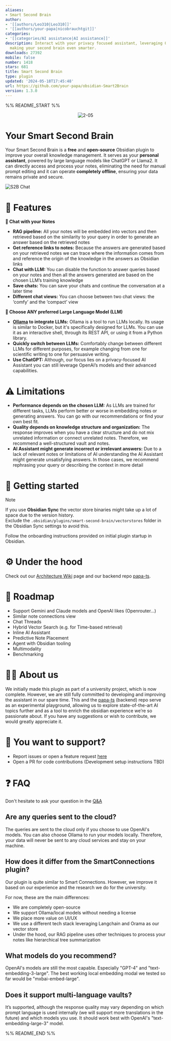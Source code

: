 ```yaml
---
aliases:
- Smart Second Brain
author:
- '[[authors/Leo310|Leo310]]'
- '[[authors/your-papa|nicobrauchtgit]]'
categories:
- '[[categories/AI assistance|AI assistance]]'
description: Interact with your privacy focused assistant, leveraging Ollama or OpenAI,
  making your second brain even smarter.
downloads: 27392
mobile: false
number: 1418
stars: 681
title: Smart Second Brain
type: plugin
updated: '2024-05-18T17:45:48'
url: https://github.com/your-papa/obsidian-Smart2Brain
version: 1.3.0
---
```


%% README_START %%

<div align="center">

![2-05](https://github.com/your-papa/obsidian-Smart2Brain/assets/48623649/0f9671ab-c39a-46f1-b3e8-bc045b578965)

</div>

# Your Smart Second Brain

Your Smart Second Brain is a **free** and **open-source** Obsidian plugin to improve your overall knowledge management.
It serves as your **personal assistant**, powered by large language models like ChatGPT or Llama2.
It can directly access and process your notes, eliminating the need for manual prompt editing and it can operate **completely offline**, ensuring your data remains private and secure.

<picture>
  <source media="(prefers-color-scheme: dark)" srcset="https://github.com/your-papa/obsidian-Smart2Brain/assets/48623649/3e9cb3bc-ea57-4afc-b616-9c9360e39232">
  <source media="(prefers-color-scheme: light)" srcset="https://github.com/your-papa/obsidian-Smart2Brain/assets/48623649/9948671a-ebc4-4315-b376-0918c6f7f4f8">
  <img alt="S2B Chat" src="https://github.com/your-papa/obsidian-Smart2Brain/assets/48623649/9948671a-ebc4-4315-b376-0918c6f7f4f8">
</picture>


# 🌟 Features

**📝 Chat with your Notes**

- **RAG pipeline:** All your notes will be embedded into vectors and then retrieved based on the similarity to your query in order to generate an answer based on the retrieved notes
- **Get reference links to notes:** Because the answers are generated based on your retrieved notes we can trace where the information comes from and reference the origin of the knowledge in the answers as Obsidian links
- **Chat with LLM:** You can disable the function to answer queries based on your notes and then all the answers generated are based on the chosen LLM’s training knowledge
- **Save chats:** You can save your chats and continue the conversation at a later time
- **Different chat views:** You can choose between two chat views: the ‘comfy’ and the ‘compact’ view

**🤖 Choose ANY preferred Large Language Model (LLM)**

- **[Ollama](https://ollama.com/) to integrate LLMs:** Ollama is a tool to run LLMs locally. Its usage is similar to Docker, but it's specifically designed for LLMs. You can use it as an interactive shell, through its REST API, or using it from a Python library.
- **Quickly switch between LLMs:** Comfortably change between different LLMs for different purposes, for example changing from one for scientific writing to one for persuasive writing.
- **Use ChatGPT:** Although, our focus lies on a privacy-focused AI Assistant you can still leverage OpenAI’s models and their advanced capabilities.

# ⚠️ Limitations

- **Performance depends on the chosen LLM:** As LLMs are trained for different tasks, LLMs perform better or worse in embedding notes or generating answers. You can go with our recommendations or find your own best fit.
- **Quality depends on knowledge structure and organization:** The response improves when you have a clear structure and do not mix unrelated information or connect unrelated notes. Therefore, we recommend a well-structured vault and notes.
- **AI Assistant might generate incorrect or irrelevant answers:** Due to a lack of relevant notes or limitations of AI understanding the AI Assistant might generate unsatisfying answers. In those cases, we recommend rephrasing your query or describing the context in more detail

# 🔧 Getting started
> [!NOTE]  
> If you use **Obsidian Sync** the vector store binaries might take up a lot of space due to the version history.  
> Exclude the `.obsidian/plugins/smart-second-brain/vectorstores` folder in the Obsidian Sync settings to avoid this.

Follow the onboarding instructions provided on initial plugin startup in Obsidian.

# ⚙️ Under the hood

Check out our [Architecture Wiki](https://github.com/your-papa/obsidian-Smart2Brain/wiki) page and our backend repo [papa-ts](https://github.com/your-papa/papa-ts).

# 🎯 Roadmap

- Support Gemini and Claude models and OpenAI likes (Openrouter...)
- Similar note connections view
- Chat Threads
- Hybrid Vector Search (e.g. for Time-based retrieval)
- Inline AI Assistant
- Predictive Note Placement
- Agent with Obsidian tooling
- Multimodality
- Benchmarking

# 🧑‍💻 About us

We initially made this plugin as part of a university project, which is now complete. However, we are still fully committed to developing and improving the assistant in our spare time.
This and the [papa-ts](https://github.com/your-papa/papa-ts) (backend) repo serve as an experimental playground, allowing us to explore state-of-the-art AI topics further and as a tool to enrich the obsidian experience we’re so passionate about.
If you have any suggestions or wish to contribute, we would greatly appreciate it.

# 📢 You want to support?

- Report issues or open a feature request [here](https://github.com/your-papa/obsidian-Smart2Brain/issues/new/choose)
- Open a PR for code contributions (Development setup instructions TBD)


# ❓ FAQ

Don't hesitate to ask your question in the [Q&A](https://github.com/your-papa/obsidian-Smart2Brain/discussions/categories/q-a)

## Are any queries sent to the cloud?

The queries are sent to the cloud only if you choose to use OpenAI's models. You can also choose Ollama to run your models locally. Therefore, your data will never be sent to any cloud services and stay on your machine.
    
## How does it differ from the SmartConnections plugin?
Our plugin is quite similar to Smart Connections. However, we improve it based on our experience and the research we do for the university.
    
For now, these are the main differences:
- We are completely open-source
- We support Ollama/local models without needing a license
- We place more value on UI/UX
- We use a different tech stack leveraging Langchain and Orama as our vector store
- Under the hood, our RAG pipeline uses other techniques to process your notes like hierarchical tree summarization

## What models do you recommend?
OpenAI's models are still the most capable. Especially "GPT-4" and "text-embedding-3-large". The best working local embedding modal we tested so far would be "mxbai-embed-large".

## Does it support multi-language vaults?

It’s supported, although the response quality may vary depending on which prompt language is used internally (we will support more translations in the future) and which models you use. It should work best with OpenAI's "text-embedding-large-3" model.


%% README_END %%